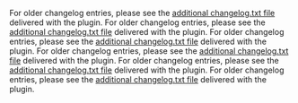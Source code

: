 For older changelog entries, please see the [additional changelog.txt file](https://plugins.svn.wordpress.org/draw-attention/trunk/CHANGELOG.md) delivered with the plugin.
For older changelog entries, please see the [additional changelog.txt file](https://plugins.svn.wordpress.org/draw-attention/trunk/CHANGELOG.md) delivered with the plugin.
For older changelog entries, please see the [additional changelog.txt file](https://plugins.svn.wordpress.org/draw-attention/trunk/CHANGELOG.md) delivered with the plugin.
For older changelog entries, please see the [additional changelog.txt file](https://plugins.svn.wordpress.org/draw-attention/trunk/CHANGELOG.md) delivered with the plugin.
For older changelog entries, please see the [additional changelog.txt file](https://plugins.svn.wordpress.org/draw-attention/trunk/CHANGELOG.md) delivered with the plugin.
For older changelog entries, please see the [additional changelog.txt file](https://plugins.svn.wordpress.org/draw-attention/trunk/CHANGELOG.md) delivered with the plugin.
